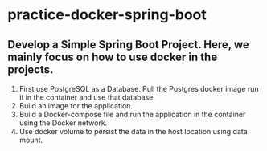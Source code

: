 # practice-docker-spring-boot
## Develop a Simple Spring Boot Project. Here, we mainly focus on how to use docker in the projects. 
1. First use PostgreSQL as a Database. Pull the Postgres docker image run it in the container and use that database.
2. Build an image for the application.
3. Build a Docker-compose file and run the application in the container using the Docker network.
4. Use docker volume to persist the data in the host location using data mount.
